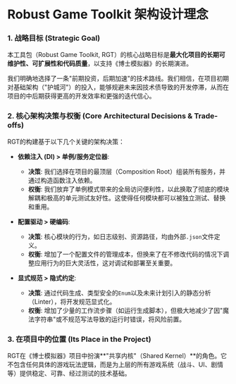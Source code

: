 # Robust Game Toolkit 架构设计理念

### 1. 战略目标 (Strategic Goal)

本工具包（Robust Game Toolkit, RGT）的核心战略目标是**最大化项目的长期可维护性、可扩展性和代码质量**，以支持《博士模拟器》的长期演进。

我们明确地选择了一条"前期投资，后期加速"的技术路线。我们相信，在项目初期对基础架构（"护城河"）的投入，能够规避未来因技术债导致的开发停滞，从而在项目的中后期获得更高的开发效率和更强的迭代信心。

### 2. 核心架构决策与权衡 (Core Architectural Decisions & Trade-offs)

RGT的构建基于以下几个关键的架构决策：

*   **依赖注入 (DI) > 单例/服务定位器**:
    *   **决策**: 我们选择在项目的最顶层（Composition Root）组装所有服务，并通过构造函数注入依赖。
    *   **权衡**: 我们放弃了单例模式带来的全局访问便利性，以此换取了彻底的模块解耦和极高的单元测试友好性。这使得任何模块都可以被独立测试、替换和重用。

*   **配置驱动 > 硬编码**:
    *   **决策**: 核心模块的行为，如日志级别、资源路径，均由外部`.json`文件定义。
    *   **权衡**: 增加了一个配置文件的管理成本，但换来了在不修改代码的情况下调整应用行为的巨大灵活性，这对调试和部署至关重要。

*   **显式规范 > 隐式约定**:
    *   **决策**: 通过代码生成、类型安全的`Enum`以及未来计划引入的静态分析（Linter），将开发规范显式化。
    *   **权衡**: 增加了少量的工作流步骤（如运行生成脚本），但极大地减少了因"魔法字符串"或不规范写法导致的运行时错误，将风险前置。

### 3. 在项目中的位置 (Its Place in the Project)

RGT在《博士模拟器》项目中扮演**"共享内核"（Shared Kernel）**的角色。它不包含任何具体的游戏玩法逻辑，而是为上层的所有游戏系统（战斗、UI、剧情等）提供稳定、可靠、经过测试的技术基础。 